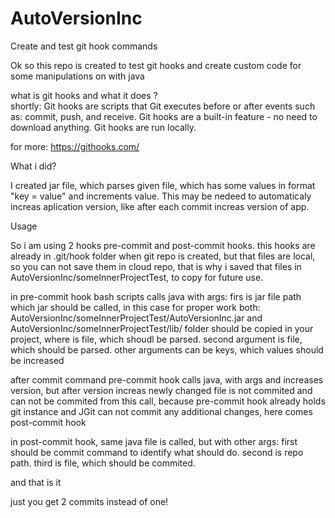 # AutoVersionInc
Create and test git hook commands

Ok so this repo is created to test git hooks and create custom code for some manipulations on with java

what is git hooks and what it does ?  
shortly:
Git hooks are scripts that Git executes before or after events such as: commit, push, and receive. Git hooks are a built-in feature - no need to download anything. Git hooks are run locally.

for more: https://githooks.com/

What i did?

I created jar file, which parses given file, which has some values in format "key = value" and increments value. This may be nedeed to automaticaly increas aplication version, 
like after each commit increas version of app. 


Usage

So i am using 2 hooks pre-commit and post-commit hooks. this hooks are already in .git/hook folder when git repo is created, but that files are local,
so you can not save them in cloud repo, that is why i saved that files in AutoVersionInc/someInnerProjectTest, to copy for future use.

in pre-commit hook bash scripts calls java with args: firs is jar file path which jar should be called, in this case for proper work both: AutoVersionInc/someInnerProjectTest/AutoVersionInc.jar and AutoVersionInc/someInnerProjectTest/lib/ folder should be copied in your project, where is file, which shoudl be parsed.
second argument is file, which should be parsed.
other arguments can be keys, which values should be increased

after commit command pre-commit hook calls java, with args and increases version, but after version increas newly changed file is not commited and can not be commited from this call, because pre-commit hook already holds git instance and JGit can not commit any additional changes, here comes post-commit hook

in post-commit hook, same java file is called, but with other args: first should be commit command to identify what should do.
second is repo path.
third is file, which should be commited.

and that is it 

just you get 2 commits instead of one!



